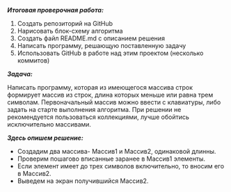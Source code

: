 _**Итоговая проверочная работа:**_

1. Создать репозиторий на GitHub
2. Нарисовать блок-схему алгоритма
3. Создать файл README.md с описанием решения
4. Написать программу, решающую поставленную задачу
5. Использовать GitHub в работе над этим проектом (несколько коммитов)

_**Задача:**_

Написать программу, которая из имеющегося массива строк формирует массив из строк, длина которых меньше или равна трем символам. Первоначальный массив можно ввести с клавиатуры, либо задать на старте выполнения алгоритма. При решении не рекомендуется пользоваться коллекциями, лучше обойтись исключительно массивами.

_**Здесь опишем решение:**_

* Создадим два массива- Массив1 и Массив2, одинаковой длинны.
* Проверим пошагово вписанные заранее в Массив1 элементы.
* Если элемент имеет до трех символов включительно, то вносим его в Массив2.
* Выведем на экран получившийся Массив2.  

